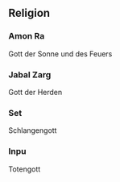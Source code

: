 ## Religion

### Amon Ra

Gott der Sonne und des Feuers

### Jabal Zarg

Gott der Herden

### Set

Schlangengott

### Inpu

Totengott